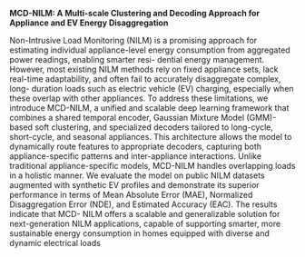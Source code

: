 **MCD-NILM: A Multi-scale Clustering and Decoding Approach for
Appliance and EV Energy Disaggregation**

Non-Intrusive Load Monitoring (NILM) is a promising approach for estimating individual
appliance-level energy consumption from aggregated power readings, enabling smarter resi-
dential energy management. However, most existing NILM methods rely on fixed appliance
sets, lack real-time adaptability, and often fail to accurately disaggregate complex, long-
duration loads such as electric vehicle (EV) charging, especially when these overlap with other
appliances. To address these limitations, we introduce MCD-NILM, a unified and scalable
deep learning framework that combines a shared temporal encoder, Gaussian Mixture Model
(GMM)-based soft clustering, and specialized decoders tailored to long-cycle, short-cycle,
and seasonal appliances. This architecture allows the model to dynamically route features to
appropriate decoders, capturing both appliance-specific patterns and inter-appliance interactions.
Unlike traditional appliance-specific models, MCD-NILM handles overlapping loads in a holistic
manner. We evaluate the model on public NILM datasets augmented with synthetic EV profiles
and demonstrate its superior performance in terms of Mean Absolute Error (MAE), Normalized
Disaggregation Error (NDE), and Estimated Accuracy (EAC). The results indicate that MCD-
NILM offers a scalable and generalizable solution for next-generation NILM applications,
capable of supporting smarter, more sustainable energy consumption in homes equipped with
diverse and dynamic electrical loads
